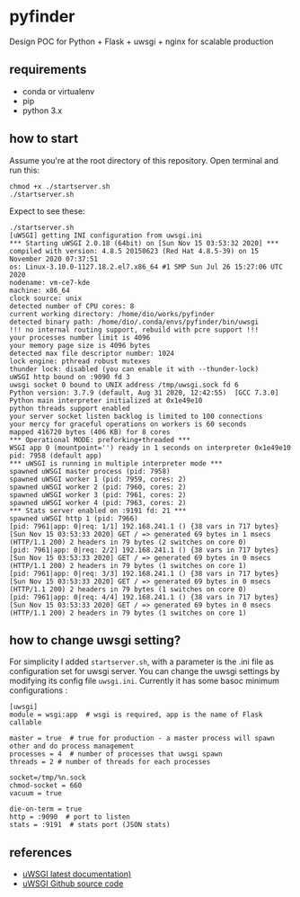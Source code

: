 # pyfinder
Design POC for Python + Flask + uwsgi + nginx for scalable production 

## requirements
- conda or virtualenv
- pip
- python 3.x

## how to start
Assume you're at the root directory of this repository. Open terminal and run this:

```
chmod +x ./startserver.sh
./startserver.sh
```

Expect to see these:
```
./startserver.sh
[uWSGI] getting INI configuration from uwsgi.ini
*** Starting uWSGI 2.0.18 (64bit) on [Sun Nov 15 03:53:32 2020] ***
compiled with version: 4.8.5 20150623 (Red Hat 4.8.5-39) on 15 November 2020 07:37:51
os: Linux-3.10.0-1127.18.2.el7.x86_64 #1 SMP Sun Jul 26 15:27:06 UTC 2020
nodename: vm-ce7-kde
machine: x86_64
clock source: unix
detected number of CPU cores: 8
current working directory: /home/dio/works/pyfinder
detected binary path: /home/dio/.conda/envs/pyfinder/bin/uwsgi
!!! no internal routing support, rebuild with pcre support !!!
your processes number limit is 4096
your memory page size is 4096 bytes
detected max file descriptor number: 1024
lock engine: pthread robust mutexes
thunder lock: disabled (you can enable it with --thunder-lock)
uWSGI http bound on :9090 fd 3
uwsgi socket 0 bound to UNIX address /tmp/uwsgi.sock fd 6
Python version: 3.7.9 (default, Aug 31 2020, 12:42:55)  [GCC 7.3.0]
Python main interpreter initialized at 0x1e49e10
python threads support enabled
your server socket listen backlog is limited to 100 connections
your mercy for graceful operations on workers is 60 seconds
mapped 416720 bytes (406 KB) for 8 cores
*** Operational MODE: preforking+threaded ***
WSGI app 0 (mountpoint='') ready in 1 seconds on interpreter 0x1e49e10 pid: 7958 (default app)
*** uWSGI is running in multiple interpreter mode ***
spawned uWSGI master process (pid: 7958)
spawned uWSGI worker 1 (pid: 7959, cores: 2)
spawned uWSGI worker 2 (pid: 7960, cores: 2)
spawned uWSGI worker 3 (pid: 7961, cores: 2)
spawned uWSGI worker 4 (pid: 7963, cores: 2)
*** Stats server enabled on :9191 fd: 21 ***
spawned uWSGI http 1 (pid: 7966)
[pid: 7961|app: 0|req: 1/1] 192.168.241.1 () {38 vars in 717 bytes} [Sun Nov 15 03:53:33 2020] GET / => generated 69 bytes in 1 msecs (HTTP/1.1 200) 2 headers in 79 bytes (2 switches on core 0)
[pid: 7961|app: 0|req: 2/2] 192.168.241.1 () {38 vars in 717 bytes} [Sun Nov 15 03:53:33 2020] GET / => generated 69 bytes in 0 msecs (HTTP/1.1 200) 2 headers in 79 bytes (1 switches on core 1)
[pid: 7961|app: 0|req: 3/3] 192.168.241.1 () {38 vars in 717 bytes} [Sun Nov 15 03:53:33 2020] GET / => generated 69 bytes in 0 msecs (HTTP/1.1 200) 2 headers in 79 bytes (1 switches on core 0)
[pid: 7961|app: 0|req: 4/4] 192.168.241.1 () {38 vars in 717 bytes} [Sun Nov 15 03:53:33 2020] GET / => generated 69 bytes in 0 msecs (HTTP/1.1 200) 2 headers in 79 bytes (1 switches on core 1)
```

## how to change uwsgi setting?
For simplicity I added `startserver.sh`, with a parameter is the .ini file as configuration set for uwsgi server. You can change the uwsgi settings by modifying its config file `uwsgi.ini`. Currently it has some basoc minimum configurations :
```
[uwsgi]
module = wsgi:app  # wsgi is required, app is the name of Flask callable

master = true  # true for production - a master process will spawn other and do process management
processes = 4  # number of processes that uwsgi spawn
threads = 2 # number of threads for each processes

socket=/tmp/%n.sock
chmod-socket = 660
vacuum = true

die-on-term = true
http = :9090  # port to listen
stats = :9191  # stats port (JSON stats)
```

## references
- [uWSGI latest documentation)](https://uwsgi-docs.readthedocs.io/en/latest/)
- [uWSGI Github source code](https://github.com/unbit/uwsgi)
